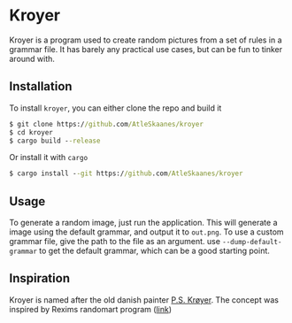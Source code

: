 # Kroyer

Kroyer is a program used to create random pictures from a set of rules in a grammar file.
It has barely any practical use cases, but can be fun to tinker around with.

## Installation

To install `kroyer`, you can either clone the repo and build it

```cmd
$ git clone https://github.com/AtleSkaanes/kroyer
$ cd kroyer
$ cargo build --release
```

Or install it with `cargo`

```cmd
$ cargo install --git https://github.com/AtleSkaanes/kroyer
```

## Usage

To generate a random image, just run the application. This will generate a image using the default grammar, and output it to `out.png`.
To use a custom grammar file, give the path to the file as an argument. use `--dump-default-grammar` to get the default grammar, which can be a good starting point.

## Inspiration

Kroyer is named after the old danish painter [P.S. Krøyer](https://en.wikipedia.org/wiki/Peder_Severin_Kr%C3%B8yer).
The concept was inspired by Rexims randomart program ([link](https://en.wikipedia.org/wiki/Peder_Severin_Kr%C3%B8yer))

